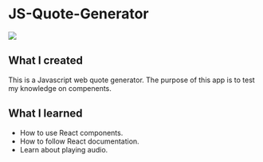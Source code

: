 # JS-Quote-Generator


![](.gif)

## What I created

This is a Javascript web quote generator. The purpose of this app is to test my knowledge on compenents.  

## What I learned

* How to use React components.  
* How to follow React documentation.
* Learn about playing audio.
